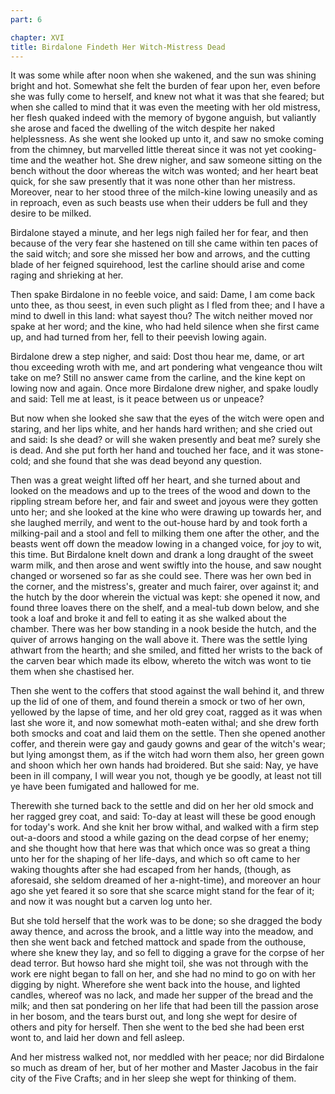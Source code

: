 ```yaml
---
part: 6

chapter: XVI
title: Birdalone Findeth Her Witch-Mistress Dead
---
```


It was some while after noon when she wakened, and the sun was shining bright and hot. Somewhat she felt the burden of fear upon her, even before she was fully come to herself, and knew not what it was that she feared; but when she called to mind that it was even the meeting with her old mistress, her flesh quaked indeed with the memory of bygone anguish, but valiantly she arose and faced the dwelling of the witch despite her naked helplessness. As she went she looked up unto it, and saw no smoke coming from the chimney, but marvelled little thereat since it was not yet cooking-time and the weather hot. She drew nigher, and saw someone sitting on the bench without the door whereas the witch was wonted; and her heart beat quick, for she saw presently that it was none other than her mistress. Moreover, near to her stood three of the milch-kine lowing uneasily and as in reproach, even as such beasts use when their udders be full and they desire to be milked.

Birdalone stayed a minute, and her legs nigh failed her for fear, and then because of the very fear she hastened on till she came within ten paces of the said witch; and sore she missed her bow and arrows, and the cutting blade of her feigned squirehood, lest the carline should arise and come raging and shrieking at her.

Then spake Birdalone in no feeble voice, and said: Dame, I am come back unto thee, as thou seest, in even such plight as I fled from thee; and I have a mind to dwell in this land: what sayest thou? The witch neither moved nor spake at her word; and the kine, who had held silence when she first came up, and had turned from her, fell to their peevish lowing again.

Birdalone drew a step nigher, and said: Dost thou hear me, dame, or art thou exceeding wroth with me, and art pondering what vengeance thou wilt take on me? Still no answer came from the carline, and the kine kept on lowing now and again. Once more Birdalone drew nigher, and spake loudly and said: Tell me at least, is it peace between us or unpeace?

But now when she looked she saw that the eyes of the witch were open and staring, and her lips white, and her hands hard writhen; and she cried out and said: Is she dead? or will she waken presently and beat me? surely she is dead. And she put forth her hand and touched her face, and it was stone-cold; and she found that she was dead beyond any question.

Then was a great weight lifted off her heart, and she turned about and looked on the meadows and up to the trees of the wood and down to the rippling stream before her, and fair and sweet and joyous were they gotten unto her; and she looked at the kine who were drawing up towards her, and she laughed merrily, and went to the out-house hard by and took forth a milking-pail and a stool and fell to milking them one after the other, and the beasts went off down the meadow lowing in a changed voice, for joy to wit, this time. But Birdalone knelt down and drank a long draught of the sweet warm milk, and then arose and went swiftly into the house, and saw nought changed or worsened so far as she could see. There was her own bed in the corner, and the mistress's, greater and much fairer, over against it; and the hutch by the door wherein the victual was kept: she opened it now, and found three loaves there on the shelf, and a meal-tub down below, and she took a loaf and broke it and fell to eating it as she walked about the chamber. There was her bow standing in a nook beside the hutch, and the quiver of arrows hanging on the wall above it. There was the settle lying athwart from the hearth; and she smiled, and fitted her wrists to the back of the carven bear which made its elbow, whereto the witch was wont to tie them when she chastised her.

Then she went to the coffers that stood against the wall behind it, and threw up the lid of one of them, and found therein a smock or two of her own, yellowed by the lapse of time, and her old grey coat, ragged as it was when last she wore it, and now somewhat moth-eaten withal; and she drew forth both smocks and coat and laid them on the settle. Then she opened another coffer, and therein were gay and gaudy gowns and gear of the witch's wear; but lying amongst them, as if the witch had worn them also, her green gown and shoon which her own hands had broidered. But she said: Nay, ye have been in ill company, I will wear you not, though ye be goodly, at least not till ye have been fumigated and hallowed for me.

Therewith she turned back to the settle and did on her her old smock and her ragged grey coat, and said: To-day at least will these be good enough for today's work. And she knit her brow withal, and walked with a firm step out-a-doors and stood a while gazing on the dead corpse of her enemy; and she thought how that here was that which once was so great a thing unto her for the shaping of her life-days, and which so oft came to her waking thoughts after she had escaped from her hands, (though, as aforesaid, she seldom dreamed of her a-night-time), and moreover an hour ago she yet feared it so sore that she scarce might stand for the fear of it; and now it was nought but a carven log unto her.

But she told herself that the work was to be done; so she dragged the body away thence, and across the brook, and a little way into the meadow, and then she went back and fetched mattock and spade from the outhouse, where she knew they lay, and so fell to digging a grave for the corpse of her dead terror. But howso hard she might toil, she was not through with the work ere night began to fall on her, and she had no mind to go on with her digging by night. Wherefore she went back into the house, and lighted candles, whereof was no lack, and made her supper of the bread and the milk; and then sat pondering on her life that had been till the passion arose in her bosom, and the tears burst out, and long she wept for desire of others and pity for herself. Then she went to the bed she had been erst wont to, and laid her down and fell asleep.

And her mistress walked not, nor meddled with her peace; nor did Birdalone so much as dream of her, but of her mother and Master Jacobus in the fair city of the Five Crafts; and in her sleep she wept for thinking of them.
